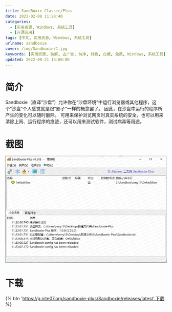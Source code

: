 ```yaml
---
title: SandBoxie Classic/Plus
date: 2022-02-08 11:20:40
categories:
  - [实用资源, Windows, 系统工具]
  - [开源应用]
tags: [中文, 实用资源, Windows, 系统工具]
urlname: sandboxie
cover: /img/Sandboxie/1.jpg
keywords: [实用资源, 破解, 去广告, 纯净, 绿色, 白嫖, 免费, Windows, 系统工具]
updated: 2022-08-21 13:00:00
---
```


# 简介

Sandboxie（直译“沙盘”）允许你在“沙盘环境”中运行浏览器或其他程序，这个“沙盘”个人感觉就是跟“影子”一样的概念罢了。 因此，在沙盘中运行的程序所产生的变化可以随时删除。 可用来保护浏览网页时真实系统的安全，也可以用来清除上网、运行程序的痕迹，还可以用来测试软件，测试病毒等用途。

# 截图

![](/img/Sandboxie/2.jpg)

# 下载

{% btn 'https://g.nite07.org/sandboxie-plus/Sandboxie/releases/latest',下载 %}
